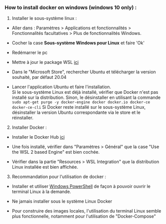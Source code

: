 ### How to install docker on windows (windows 10 only) : 

1. Installer le sous-système linux :

- Aller dans : Paramètres > Applications et fonctionnalités > Fonctionnalités facultatives > Plus de fonctionnalités Windows.

- Cocher la case **Sous-système Windows pour Linux** et faire 'Ok'

- Redémarrer le pc 

- Mettre à jour le package WSL [ici](https://docs.microsoft.com/en-us/windows/wsl/install-win10)

- Dans le "Microsoft Store", rechercher Ubuntu et télécharger la version souhaité, par défaut 20.04

- Lancer l'application Ubuntu et faire l'installation. 
  <br>
  Si le sous-système Linux est déjà installé, vérifier que Docker n'est pas installé sur la distribution. Sinon, le désinstaller en utilisant la commande 
  `sudo apt-get purge -y docker-engine docker docker.io docker-ce docker-ce-cli`
  Si Docker reste installé sur le sous-système Linux, désinstaller la version Ubuntu correspondante via le store et le réinstaller.

2. Installer Docker :

- Installer le Docker Hub [ici](https://hub.docker.com/editions/community/docker-ce-desktop-windows/)

- Une fois installé, vérifier dans "Paramètres > Général" que la case "Use the WSL 2 based Engine" est bien cochée.

- Vérifier dans la partie "Resources > WSL Integration" que la distribution Linux installée est bien affichée.

3. Recommandation pour l'utilisation de docker : 

- Installer et utiliser [Windows PowerShell](https://docs.microsoft.com/fr-fr/windows/wsl/install-win10) de façon à pouvoir ouvrir le terminal Linux à la demande.

- Ne jamais installer sous le système Linux Docker

- Pour construire des images locales, l'utilisation du terminal Linux semble plus fonctionnelle, notamment pour l'utilisation de "Docker-Compose"

